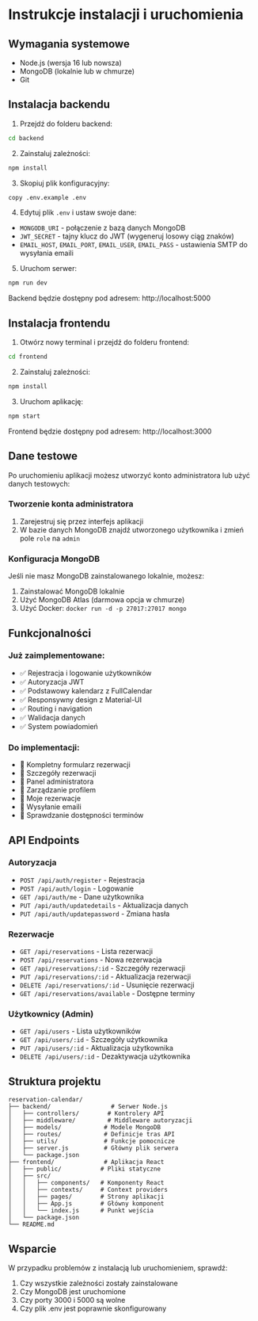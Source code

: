 # Instrukcje instalacji i uruchomienia

## Wymagania systemowe

- Node.js (wersja 16 lub nowsza)
- MongoDB (lokalnie lub w chmurze)
- Git

## Instalacja backendu

1. Przejdź do folderu backend:
```bash
cd backend
```

2. Zainstaluj zależności:
```bash
npm install
```

3. Skopiuj plik konfiguracyjny:
```bash
copy .env.example .env
```

4. Edytuj plik `.env` i ustaw swoje dane:
- `MONGODB_URI` - połączenie z bazą danych MongoDB
- `JWT_SECRET` - tajny klucz do JWT (wygeneruj losowy ciąg znaków)
- `EMAIL_HOST`, `EMAIL_PORT`, `EMAIL_USER`, `EMAIL_PASS` - ustawienia SMTP do wysyłania emaili

5. Uruchom serwer:
```bash
npm run dev
```

Backend będzie dostępny pod adresem: http://localhost:5000

## Instalacja frontendu

1. Otwórz nowy terminal i przejdź do folderu frontend:
```bash
cd frontend
```

2. Zainstaluj zależności:
```bash
npm install
```

3. Uruchom aplikację:
```bash
npm start
```

Frontend będzie dostępny pod adresem: http://localhost:3000

## Dane testowe

Po uruchomieniu aplikacji możesz utworzyć konto administratora lub użyć danych testowych:

### Tworzenie konta administratora
1. Zarejestruj się przez interfejs aplikacji
2. W bazie danych MongoDB znajdź utworzonego użytkownika i zmień pole `role` na `admin`

### Konfiguracja MongoDB

Jeśli nie masz MongoDB zainstalowanego lokalnie, możesz:

1. Zainstalować MongoDB lokalnie
2. Użyć MongoDB Atlas (darmowa opcja w chmurze)
3. Użyć Docker: `docker run -d -p 27017:27017 mongo`

## Funkcjonalności

### Już zaimplementowane:
- ✅ Rejestracja i logowanie użytkowników
- ✅ Autoryzacja JWT
- ✅ Podstawowy kalendarz z FullCalendar
- ✅ Responsywny design z Material-UI
- ✅ Routing i navigation
- ✅ Walidacja danych
- ✅ System powiadomień

### Do implementacji:
- 🔄 Kompletny formularz rezerwacji
- 🔄 Szczegóły rezerwacji
- 🔄 Panel administratora
- 🔄 Zarządzanie profilem
- 🔄 Moje rezerwacje
- 🔄 Wysyłanie emaili
- 🔄 Sprawdzanie dostępności terminów

## API Endpoints

### Autoryzacja
- `POST /api/auth/register` - Rejestracja
- `POST /api/auth/login` - Logowanie
- `GET /api/auth/me` - Dane użytkownika
- `PUT /api/auth/updatedetails` - Aktualizacja danych
- `PUT /api/auth/updatepassword` - Zmiana hasła

### Rezerwacje
- `GET /api/reservations` - Lista rezerwacji
- `POST /api/reservations` - Nowa rezerwacja
- `GET /api/reservations/:id` - Szczegóły rezerwacji
- `PUT /api/reservations/:id` - Aktualizacja rezerwacji
- `DELETE /api/reservations/:id` - Usunięcie rezerwacji
- `GET /api/reservations/available` - Dostępne terminy

### Użytkownicy (Admin)
- `GET /api/users` - Lista użytkowników
- `GET /api/users/:id` - Szczegóły użytkownika
- `PUT /api/users/:id` - Aktualizacja użytkownika
- `DELETE /api/users/:id` - Dezaktywacja użytkownika

## Struktura projektu

```
reservation-calendar/
├── backend/                 # Serwer Node.js
│   ├── controllers/        # Kontrolery API
│   ├── middleware/         # Middleware autoryzacji
│   ├── models/            # Modele MongoDB
│   ├── routes/            # Definicje tras API
│   ├── utils/             # Funkcje pomocnicze
│   ├── server.js          # Główny plik serwera
│   └── package.json
├── frontend/              # Aplikacja React
│   ├── public/           # Pliki statyczne
│   ├── src/
│   │   ├── components/   # Komponenty React
│   │   ├── contexts/     # Context providers
│   │   ├── pages/        # Strony aplikacji
│   │   ├── App.js        # Główny komponent
│   │   └── index.js      # Punkt wejścia
│   └── package.json
└── README.md
```

## Wsparcie

W przypadku problemów z instalacją lub uruchomieniem, sprawdź:
1. Czy wszystkie zależności zostały zainstalowane
2. Czy MongoDB jest uruchomione
3. Czy porty 3000 i 5000 są wolne
4. Czy plik .env jest poprawnie skonfigurowany
